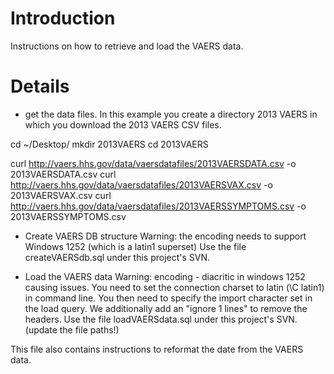 # Introduction #

Instructions on how to retrieve and load the VAERS data.


# Details #

  * get the data files. In this example you create a directory 2013 VAERS in which you download the 2013 VAERS CSV files.

cd ~/Desktop/
mkdir 2013VAERS
cd 2013VAERS

curl http://vaers.hhs.gov/data/vaersdatafiles/2013VAERSDATA.csv -o 2013VAERSDATA.csv
curl http://vaers.hhs.gov/data/vaersdatafiles/2013VAERSVAX.csv -o 2013VAERSVAX.csv
curl http://vaers.hhs.gov/data/vaersdatafiles/2013VAERSSYMPTOMS.csv -o 2013VAERSSYMPTOMS.csv

  * Create VAERS DB structure
Warning: the encoding needs to support Windows 1252 (which is a latin1 superset)
Use the file createVAERSdb.sql under this project's SVN.

  * Load the VAERS data
Warning: encoding - diacritic in windows 1252 causing issues. You need to set the connection charset to latin (\C latin1) in command line. You then need to specify the import character set in the load query. We additionally add an "ignore 1 lines" to remove the headers.
Use the file loadVAERSdata.sql under this project's SVN. (update the file paths!)

This file also contains instructions to reformat the date from the VAERS data.
